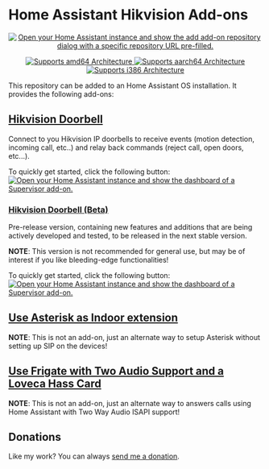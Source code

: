 # Home Assistant Hikvision Add-ons

<p align="center">
    <a href="https://my.home-assistant.io/redirect/supervisor_add_addon_repository/?repository_url=https%3A%2F%2Fgithub.com%2Fpergolafabio%2FHikvision-Addons">
        <img src="https://my.home-assistant.io/badges/supervisor_add_addon_repository.svg" alt="Open your Home Assistant instance and show the add add-on repository dialog with a specific repository URL pre-filled.">
    </a>
</p>

<p align="center">
   <a href="https://img.shields.io/badge/amd64-yes-green.svg">
      <img alt="Supports amd64 Architecture" src="https://img.shields.io/badge/amd64-yes-green.svg">
   </a>
   <a href="https://img.shields.io/badge/aarch64-yes-green.svg">
      <img alt="Supports aarch64 Architecture" src="https://img.shields.io/badge/aarch64-yes-green.svg">
   </a>
   <a href="https://img.shields.io/badge/i386-yes-green.svg">
      <img alt="Supports i386 Architecture" src="https://img.shields.io/badge/i386-yes-green.svg">
   </a>
</p>

This repository can be added to an Home Assistant OS installation.
It provides the following add-ons:

## [Hikvision Doorbell](hikvision-sdk/README.md)

Connect to you Hikvision IP doorbells to receive events (motion detection, incoming call, etc..) and relay back commands (reject call, open doors, etc...).

To quickly get started, click the following button:
[![Open your Home Assistant instance and show the dashboard of a Supervisor add-on.](https://my.home-assistant.io/badges/supervisor_addon.svg)](https://my.home-assistant.io/redirect/supervisor_addon/?addon=aff2db71_hikvision_sdk&repository_url=https%3A%2F%2Fgithub.com%2Fpergolafabio%2FHikvision-Addons)

### [Hikvision Doorbell (Beta)](doorbell_beta/README.md)

Pre-release version, containing new features and additions that are being actively developed and tested, to be released in the next stable version.

__NOTE__: This version is not recommended for general use, but may be of interest if you like bleeding-edge functionalities!

To quickly get started, click the following button:
[![Open your Home Assistant instance and show the dashboard of a Supervisor add-on.](https://my.home-assistant.io/badges/supervisor_addon.svg)](https://my.home-assistant.io/redirect/supervisor_addon/?addon=aff2db71_hikvision_doorbell_beta&repository_url=https%3A%2F%2Fgithub.com%2Fpergolafabio%2FHikvision-Addons)

## [Use Asterisk as Indoor extension](https://github.com/pergolafabio/Hikvision-Addons/blob/dev/asterisk/asterisk.as.indoor.md)

__NOTE__: This is not an add-on, just an alternate way to setup Asterisk without setting up SIP on the devices!

## [Use Frigate with Two Audio Support and a Loveca Hass Card]([frigate/twowayaudio.with.frigate.md](https://github.com/pergolafabio/Hikvision-Addons/blob/dev/frigate/twowayaudio.with.frigate.md))

__NOTE__: This is not an add-on, just an alternate way to answers calls using Home Assistant with Two Way Audio ISAPI support!

## Donations
 Like my work? You can always [send me a donation](https://paypal.me/pergolafabio).

